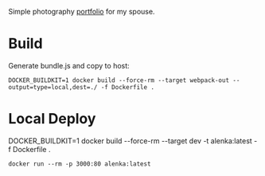 Simple photography [portfolio](https://alenamartens.com) for my spouse.

# Build

   Generate bundle.js and copy to host:

    DOCKER_BUILDKIT=1 docker build --force-rm --target webpack-out --output=type=local,dest=./ -f Dockerfile .

# Local Deploy

   DOCKER_BUILDKIT=1 docker build --force-rm --target dev -t alenka:latest -f Dockerfile .
    
    docker run --rm -p 3000:80 alenka:latest
